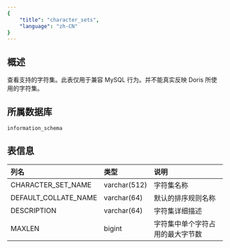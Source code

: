 ```yaml
---
{
    "title": "character_sets",
    "language": "zh-CN"
}
---
```


## 概述

查看支持的字符集。此表仅用于兼容 MySQL 行为。并不能真实反映 Doris 所使用的字符集。

## 所属数据库


`information_schema`


## 表信息

| 列名                 | 类型         | 说明                             |
| :------------------- | :----------- | :------------------------------- |
| CHARACTER_SET_NAME   | varchar(512) | 字符集名称                       |
| DEFAULT_COLLATE_NAME | varchar(64)  | 默认的排序规则名称               |
| DESCRIPTION          | varchar(64)  | 字符集详细描述                   |
| MAXLEN               | bigint       | 字符集中单个字符占用的最大字节数 |